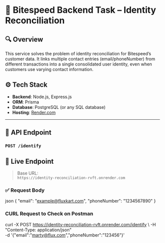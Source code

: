 # 🧠 Bitespeed Backend Task – Identity Reconciliation

## 🔍 Overview

This service solves the problem of identity reconciliation for Bitespeed’s customer data. It links multiple contact entries (email/phoneNumber) from different transactions into a single consolidated user identity, even when customers use varying contact information.

## ⚙️ Tech Stack

- **Backend**: Node.js, Express.js
- **ORM**: Prisma
- **Database**: PostgreSQL (or any SQL database)
- **Hosting**: [Render.com](https://render.com)

---

## 🚀 API Endpoint

### `POST /identify`

##  🚀 Live Endpoint

> Base URL:  
`https://identity-reconciliation-rvft.onrender.com`

### ✅ Request Body

json
{
  "email": "example@fluxkart.com",
  "phoneNumber": "1234567890"
}

### CURL Request to Check on Postman
curl -X POST https://identity-reconciliation-rvft.onrender.com/identify \ 
-H "Content-Type: application/json" \
-d '{"email":"marty@flux.com","phoneNumber":"123456"}'


